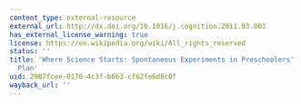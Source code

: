```yaml
---
content_type: external-resource
external_url: http://dx.doi.org/10.1016/j.cognition.2011.03.003
has_external_license_warning: true
license: https://en.wikipedia.org/wiki/All_rights_reserved
status: ''
title: 'Where Science Starts: Spontaneous Experiments in Preschoolers'' Exploratory
  Plan'
uid: 2987fcee-0170-4c3f-b663-cf62fe6d8c0f
wayback_url: ''
---
```

